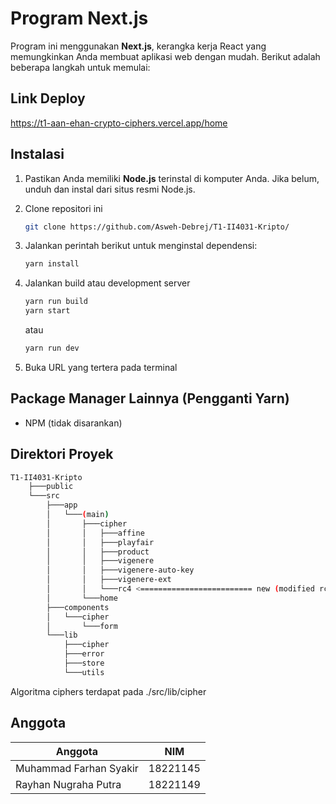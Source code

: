 # Program Next.js

Program ini menggunakan **Next.js**, kerangka kerja React yang memungkinkan Anda membuat aplikasi web dengan mudah. Berikut adalah beberapa langkah untuk memulai:

## Link Deploy
<https://t1-aan-ehan-crypto-ciphers.vercel.app/home>

## Instalasi

1. Pastikan Anda memiliki **Node.js** terinstal di komputer Anda. Jika belum, unduh dan instal dari situs resmi Node.js.

2. Clone repositori ini

   ```bash
   git clone https://github.com/Asweh-Debrej/T1-II4031-Kripto/
   ```

3. Jalankan perintah berikut untuk menginstal dependensi:

   ```bash
   yarn install
   ```

4. Jalankan build atau development server

   ```bash
   yarn run build
   yarn start
   ```
   atau
   ```bash
   yarn run dev
   ```

5. Buka URL yang tertera pada terminal

## Package Manager Lainnya (Pengganti Yarn)

* NPM (tidak disarankan)

## Direktori Proyek

````bash
T1-II4031-Kripto
    ├───public
    └───src
        ├───app
        │   └───(main)
        │       ├───cipher
        │       │   ├───affine
        │       │   ├───playfair
        │       │   ├───product
        │       │   ├───vigenere
        │       │   ├───vigenere-auto-key
        │       │   ├───vigenere-ext
        │       │   └───rc4 <========================= new (modified rc4)
        │       └───home
        ├───components
        │   └───cipher
        │       └───form
        └───lib
            ├───cipher
            ├───error
            ├───store
            └───utils
````

Algoritma ciphers terdapat pada ./src/lib/cipher

## Anggota
|   Anggota   | NIM   |
|   ---   |   ---   |
| Muhammad Farhan Syakir   |   18221145   |
| Rayhan Nugraha Putra   |   18221149   |
